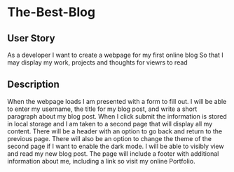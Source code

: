 # The-Best-Blog

## User Story
As a developer I want to create a webpage for my first online blog
So that I may display my work, projects and thoughts for viewrs to read

## Description
When the webpage loads I am presented with a form to fill out. I will be able to enter my username, the title for my blog post, and write a short paragraph about my blog post.
When I click submit the information is stored in local storage and I am taken to a second page that will display all my content. 
There will be a header with an option to go back and return to the previous page. There will also be an option to change the theme of the second page if I want to enable the dark mode. 
I will be able to visibly view and read my new blog post. The page will include a footer with additional information about me, including a link so visit my online Portfolio.

